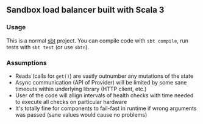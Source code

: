 ## Sandbox load balancer built with Scala 3

### Usage

This is a normal [sbt](https://www.scala-sbt.org/1.x/docs/Setup.html) project. You can compile code with `sbt compile`, run tests with `sbt test` (or use `sbtn`).

### Assumptions

- Reads (calls for `get()`) are vastly outnumber any mutations of the state
- Async communication (API of Provider) will be limited by some sane timeouts within underlying library (HTTP client, etc.)
- User of the code will allign intervals of health checks with time needed to execute all checks on particular hardware
- It's totally fine for components to fail-fast in runtime if wrong arguments was passed (sane values would cause no problems)
